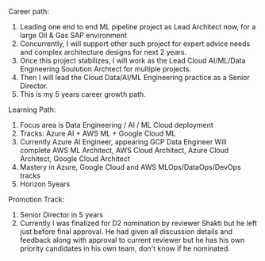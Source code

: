 
Career path:
1. Leading one end to end ML pipeline project as Lead Architect now, for a large Oil & Gas SAP environment
2. Concurrently, I will support other such project for expert advice needs and complex architecture designs for next 2 years.
3. Once this project stabilizes, I will work as the Lead Cloud AI/ML/Data Engineering Soulution Archtect for multiple projects.
4. Then I will lead the Cloud Data/AI/ML Engineering practice as a Senior Director.
5. This is my 5 years career growth path.

Learning Path:
1. Focus area is Data Engineering / AI / ML Cloud deployment
2. Tracks: Azure AI + AWS ML + Google Cloud ML
3. Currently Azure AI Engineer, appearing GCP Data Engineer
   Will complete AWS ML Architect, AWS Cloud Architect, Azure Cloud Architect, Google Cloud Architect
4. Mastery in Azure, Google Cloud and AWS MLOps/DataOps/DevOps tracks
5. Horizon 5years

Promotion Track:
1. Senior Director in 5 years
2. Currently I was finalized for D2 nomination by reviewer Shakti but he left just before final approval. He had given all 
   discussion details and feedback along with approval to current reviewer but he has his own priority candidates in his own
team, don't know if he nominated.
